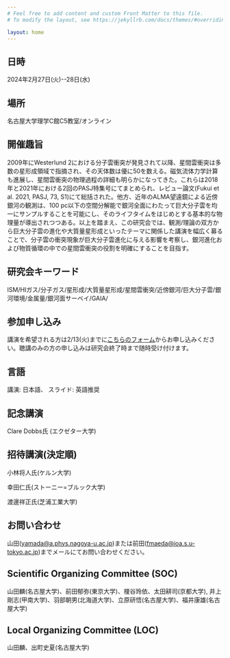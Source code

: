 ```yaml
---
# Feel free to add content and custom Front Matter to this file.
# To modify the layout, see https://jekyllrb.com/docs/themes/#overriding-theme-defaults

layout: home
---
```


## 日時
2024年2月27日(火)--28日(水)

## 場所
名古屋大学理学C館C5教室/オンライン

## 開催趣旨
2009年にWesterlund 2における分子雲衝突が発見されて以降、星間雲衝突は多数の星形成領域で指摘され、その天体数は優に50を数える。磁気流体力学計算も進展し、星間雲衝突の物理過程の詳細も明らかになってきた。これらは2018年と2021年における2回のPASJ特集号にてまとめられ、レビュー論文(Fukui et al. 2021, PASJ, 73, S1)にて総括された。他方、近年のALMA望遠鏡による近傍銀河の観測は、100 pc以下の空間分解能で銀河全面にわたって巨大分子雲を均一にサンプルすることを可能にし、そのライフタイムをはじめとする基本的な物理量が導出されつつある。以上を踏まえ、この研究会では、観測/理論の双方から巨大分子雲の進化や大質量星形成といったテーマに関係した講演を幅広く募ることで、分子雲の衝突現象が巨大分子雲進化に与える影響を考察し、銀河進化および物質循環の中での星間雲衝突の役割を明確にすることを目指す。

## 研究会キーワード
ISM/HIガス/分子ガス/星形成/大質量星形成/星間雲衝突/近傍銀河/巨大分子雲/銀河環境/金属量/銀河面サーベイ/GAIA/

## 参加申し込み
講演を希望される方は2/13(火)までに[こちらのフォーム](https://docs.google.com/forms/d/e/1FAIpQLSeoMVIn6m09KSdJcriAVgCX9hb2_3aXV8puxXAim1Om2yt4gQ/viewform?usp=sf_link)からお申し込みください。聴講のみの方の申し込みは研究会終了時まで随時受け付けます。

## 言語
講演: 日本語、
スライド: 英語推奨

## 記念講演
Clare Dobbs氏 (エクゼター大学)

## 招待講演(決定順)
小林将人氏(ケルン大学)

幸田仁氏(ストーニー=ブルック大学)

渡邊祥正氏(芝浦工業大学)

## お問い合わせ
山田(yamada@a.phys.nagoya-u.ac.jp)または前田(fmaeda@ioa.s.u-tokyo.ac.jp)までメールにてお問い合わせください。

## Scientific Organizing Committee (SOC)
山田麟(名古屋大学)、前田郁弥(東京大学)、榎谷玲依、太田耕司(京都大学), 井上剛志(甲南大学)、羽部朝男(北海道大学)、立原研悟(名古屋大学)、福井康雄(名古屋大学)

## Local Organizing Committee (LOC)
山田麟、出町史夏(名古屋大学)